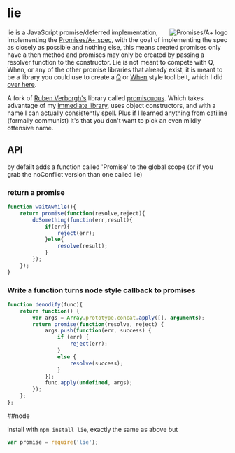 # lie
<a href="http://promises-aplus.github.com/promises-spec">
  <img src="http://promises-aplus.github.com/promises-spec/assets/logo-small.png"
       alt="Promises/A+ logo" title="Promises/A+ 1.0 compliant" align="right" />
</a>

lie is a JavaScript promise/deferred implementation, implementing the [Promises/A+ spec](http://promises-aplus.github.com/promises-spec/), with the goal of implementing the spec as closely as possible and nothing else,
this means created promises only have a then method and promises may only be created by passing a resolver function to the constructor.  Lie is not meant to compete with Q, When, or any of the other promise libraries
that already exist, it is meant to be a library you could use to create a [Q](https://github.com/kriskowal/q) or [When](https://github.com/cujojs/when) style tool belt, which I did [over here](https://github.com/calvinmetcalf/liar).

A fork of [Ruben Verborgh's](https://github.com/RubenVerborgh) library called [promiscuous](https://github.com/RubenVerborgh/promiscuous).
Which takes advantage of my [immediate library](https://github.com/calvinmetcalf/setImmediate), uses object constructors, and with a name I can actually consistently spell. 
Plus if I learned anything from [catiline](https://github.com/calvinmetcalf/catiline) (formally communist) it's that you don't want to pick an even mildly offensive name.

## API

by defailt adds a function called 'Promise' to the global scope (or if you grab the noConflict version than one called lie)

### return a promise
```javascript
function waitAwhile(){
	return promise(function(resolve,reject){
	    doSomething(functin(err,result){
	        if(err){
	            reject(err);
	        }else{
	            resolve(result);
	        }
	    });
	});
}
```

### Write a function turns node style callback to promises
```javascript
function denodify(func){
    return function() {
        var args = Array.prototype.concat.apply([], arguments);
        return promise(function(resolve, reject) {
            args.push(function(err, success) {
                if (err) {
                    reject(err);
                }
                else {
                    resolve(success);
                }
            });
            func.apply(undefined, args);
        });
    };
};
```

##node

install with `npm install lie`, exactly the same as above but 

```javascript
var promise = require('lie');
```

